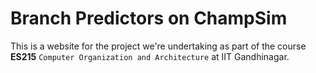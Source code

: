 # Branch Predictors on ChampSim
This is a website for the project we're undertaking as part of the course **ES215** `Computer Organization and Architecture` at IIT Gandhinagar. 